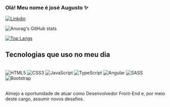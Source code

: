 ### Olá! Meu nome é josé Augusto ✨

[![Linkdin](https://img.shields.io/badge/LinkedIn-0077B5?style=for-the-badge&logo=linkedin&logoColor=white)](https://www.linkedin.com/in/jos%C3%A9-augusto-36a38b22b/)


![Anurag's GitHub stats](https://github-readme-stats.vercel.app/api?username=38061027&show_icons=true&theme=synthwave)


[![Top Langs](https://github-readme-stats.vercel.app/api/top-langs/?username=38061027&layout=compact)](https://github.com/anuraghazra/github-readme-stats)


## Tecnologias que uso no meu dia

<div style="display: inline_block"> <br>
    <img align="center" alt="HTML5" src="https://img.shields.io/badge/HTML5-E34F26?style=for-the-badge&logo=html5&logoColor=white"/>
    <img align="center" alt="CSS3" src="https://img.shields.io/badge/CSS3-1572B6?style=for-the-badge&logo=css3&logoColor=white"/>
    <img align="center" alt="JavaScript" src="https://img.shields.io/badge/JavaScript-F7DF1E?style=for-the-badge&logo=javascript&logoColor=black"/>
    <img align="center" alt="TypeScript" src="https://img.shields.io/badge/TypeScript-007ACC?style=for-the-badge&logo=typescript&logoColor=white"/>
    <img align="center" alt="Angular" src="https://img.shields.io/badge/Angular-DD0031?style=for-the-badge&logo=angular&logoColor=white"/>
    <img align="center" alt="SASS" src="https://img.shields.io/badge/Sass-CC6699?style=for-the-badge&logo=sass&logoColor=white"/>
    <img align="center" alt="Bootstrap" src="https://img.shields.io/badge/Bootstrap-563D7C?style=for-the-badge&logo=bootstrap&logoColor=white"/>
    
</div>
<br>


Almejo a oportunidade de atuar como Desenvolvedor Front-End  e, por meio deste cargo, assumir novos desafios.
